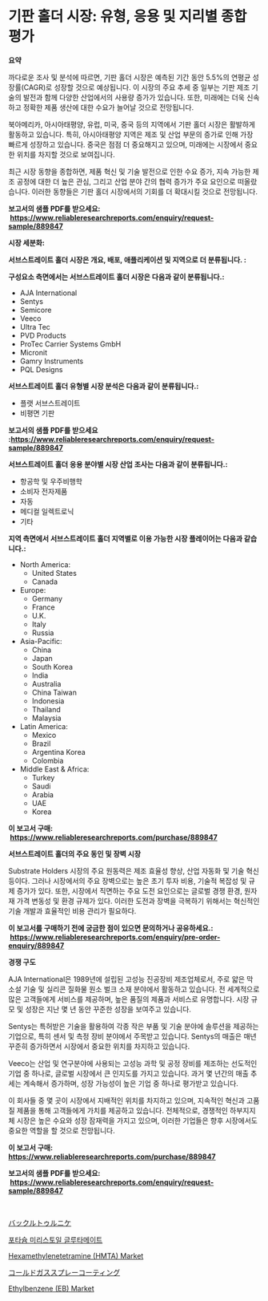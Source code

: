 <p><h1>기판 홀더 시장: 유형, 응용 및 지리별 종합 평가</h1></p><p><strong>요약</strong></p>
<p><p>까다로운 조사 및 분석에 따르면, 기판 홀더 시장은 예측된 기간 동안 5.5%의 연평균 성장률(CAGR)로 성장할 것으로 예상됩니다. 이 시장의 주요 추세 중 일부는 기판 제조 기술의 발전과 함께 다양한 산업에서의 사용량 증가가 있습니다. 또한, 미래에는 더욱 신속하고 정확한 제품 생산에 대한 수요가 늘어날 것으로 전망됩니다.</p><p>북아메리카, 아시아태평양, 유럽, 미국, 중국 등의 지역에서 기판 홀더 시장은 활발하게 활동하고 있습니다. 특히, 아시아태평양 지역은 제조 및 산업 부문의 증가로 인해 가장 빠르게 성장하고 있습니다. 중국은 점점 더 중요해지고 있으며, 미래에는 시장에서 중요한 위치를 차지할 것으로 보여집니다.</p><p>최근 시장 동향을 종합하면, 제품 혁신 및 기술 발전으로 인한 수요 증가, 지속 가능한 제조 공정에 대한 더 높은 관심, 그리고 산업 분야 간의 협력 증가가 주요 요인으로 떠올랐습니다. 이러한 동향들은 기판 홀더 시장에서의 기회를 더 확대시킬 것으로 전망됩니다.</p></p>
<p><strong>보고서의 샘플 PDF를 받으세요: &nbsp;<a href="https://www.reliableresearchreports.com/enquiry/request-sample/889847">https://www.reliableresearchreports.com/enquiry/request-sample/889847</a></strong></p>
<p><strong>시장 세분화:</strong></p>
<p><strong> 서브스트레이트 홀더 시장은 개요, 배포, 애플리케이션 및 지역으로 더 분류됩니다. :</strong></p>
<p><strong>구성요소 측면에서는 서브스트레이트 홀더 시장은 다음과 같이 분류됩니다.:</strong></p>
<p><ul><li>AJA International</li><li>Sentys</li><li>Semicore</li><li>Veeco</li><li>Ultra Tec</li><li>PVD Products</li><li>ProTec Carrier Systems GmbH</li><li>Micronit</li><li>Gamry Instruments</li><li>PQL Designs</li></ul></p>
<p><strong> 서브스트레이트 홀더 유형별 시장 분석은 다음과 같이 분류됩니다.:</strong></p>
<p><ul><li>플랫 서브스트레이트</li><li>비평면 기판</li></ul></p>
<p><strong>보고서의 샘플 PDF를 받으세요 :<a href="https://www.reliableresearchreports.com/enquiry/request-sample/889847">https://www.reliableresearchreports.com/enquiry/request-sample/889847</a></strong></p>
<p><strong> 서브스트레이트 홀더 응용 분야별 시장 산업 조사는 다음과 같이 분류됩니다.:</strong></p>
<p><ul><li>항공학 및 우주비행학</li><li>소비자 전자제품</li><li>자동</li><li>메디컬 일렉트로닉</li><li>기타</li></ul></p>
<p><strong>지역 측면에서 서브스트레이트 홀더 지역별로 이용 가능한 시장 플레이어는 다음과 같습니다.:</strong></p>
<p><ul>
    <li>
        North America:
        <ul>
            <li>United States</li>
            <li>Canada</li>
        </ul>
    </li>
    <li>
        Europe:
        <ul>
            <li>Germany</li>
            <li>France</li>
            <li>U.K.</li>
            <li>Italy</li>
            <li>Russia</li>
        </ul>
    </li>
    <li>
        Asia-Pacific:
        <ul>
            <li>China</li>
            <li>Japan</li>
            <li>South Korea</li>
            <li>India</li>
            <li>Australia</li>
            <li>China Taiwan</li>
            <li>Indonesia</li>
            <li>Thailand</li>
            <li>Malaysia</li>
        </ul>
    </li>
    <li>
        Latin America:
        <ul>
            <li>Mexico</li>
            <li>Brazil</li>
            <li>Argentina Korea</li>
            <li>Colombia</li>
        </ul>
    </li>
    <li>
        Middle East & Africa:
        <ul>
            <li>Turkey</li>
            <li>Saudi</li>
            <li>Arabia</li>
            <li>UAE</li>
            <li>Korea</li>
        </ul>
    </li>
    </ul></p>
<p><strong>이 보고서 구매: &nbsp;<a href="https://www.reliableresearchreports.com/purchase/889847">https://www.reliableresearchreports.com/purchase/889847</a></strong></p>
<p><strong>서브스트레이트 홀더의 주요 동인 및 장벽 시장</strong></p>
<p><p>Substrate Holders 시장의 주요 원동력은 제조 효율성 향상, 산업 자동화 및 기술 혁신 등이다. 그러나 시장에서의 주요 장벽으로는 높은 초기 투자 비용, 기술적 복잡성 및 규제 증가가 있다. 또한, 시장에서 직면하는 주요 도전 요인으로는 글로벌 경쟁 환경, 원자재 가격 변동성 및 환경 규제가 있다. 이러한 도전과 장벽을 극복하기 위해서는 혁신적인 기술 개발과 효율적인 비용 관리가 필요하다.</p></p>
<p><strong>이 보고서를 구매하기 전에 궁금한 점이 있으면 문의하거나 공유하세요.: &nbsp;<a href="https://www.reliableresearchreports.com/enquiry/pre-order-enquiry/889847">https://www.reliableresearchreports.com/enquiry/pre-order-enquiry/889847</a></strong></p>
<p><strong>경쟁 구도</strong></p>
<p><p>AJA International은 1989년에 설립된 고성능 진공장비 제조업체로서, 주로 얇은 막 소설 기술 및 실리콘 질화물 원소 벌크 소재 분야에서 활동하고 있습니다. 전 세계적으로 많은 고객들에게 서비스를 제공하며, 높은 품질의 제품과 서비스로 유명합니다. 시장 규모 및 성장은 지난 몇 년 동안 꾸준한 성장을 보여주고 있습니다.</p><p>Sentys는 특허받은 기술을 활용하여 각종 작은 부품 및 기술 분야에 솔루션을 제공하는 기업으로, 특히 센서 및 측정 장비 분야에서 주목받고 있습니다. Sentys의 매출은 매년 꾸준히 증가하면서 시장에서 중요한 위치를 차지하고 있습니다.</p><p>Veeco는 산업 및 연구분야에 사용되는 고성능 과학 및 공정 장비를 제조하는 선도적인 기업 중 하나로, 글로벌 시장에서 큰 인지도를 가지고 있습니다. 과거 몇 년간의 매출 추세는 계속해서 증가하며, 성장 가능성이 높은 기업 중 하나로 평가받고 있습니다.</p><p>이 회사들 중 몇 곳이 시장에서 지배적인 위치를 차지하고 있으며, 지속적인 혁신과 고품질 제품을 통해 고객들에게 가치를 제공하고 있습니다. 전체적으로, 경쟁적인 하부지지체 시장은 높은 수요와 성장 잠재력을 가지고 있으며, 이러한 기업들은 향후 시장에서도 중요한 역할을 할 것으로 전망됩니다.</p></p>
<p><strong>이 보고서 구매: &nbsp; <a href="https://www.reliableresearchreports.com/purchase/889847">https://www.reliableresearchreports.com/purchase/889847</a></strong></p>
<p><strong>보고서의 샘플 PDF를 받으세요: &nbsp;<a href="https://www.reliableresearchreports.com/enquiry/request-sample/889847">https://www.reliableresearchreports.com/enquiry/request-sample/889847</a></strong><strong></strong></p>
<p>&nbsp;</p>
<p><p><a href="https://github.com/wkuactfdzwizk06/Market-Research-Report-List-1/blob/main/68827972044.md">バックルトゥルニケ</a></p><p><a href="https://medium.com/@melodyfunk1988/%ED%8F%AC%ED%83%80%EC%8A%98-%EB%A7%88%EC%9D%B4%EB%A6%AC%EC%8A%A4%ED%86%A0%EC%9D%BC-%EA%B8%80%EB%A3%A8%ED%83%80%EB%A9%94%EC%9D%B4%ED%8A%B8-%EC%8B%9C%EC%9E%A5-%EA%B7%9C%EB%AA%A8-%EC%8B%9C%EC%9E%A5-%EC%A0%84%EB%A7%9D-%EB%B0%8F-%EC%8B%9C%EC%9E%A5-%EC%98%88%EC%B8%A1-2024%EB%85%84%EB%B6%80%ED%84%B0-2031%EB%85%84-122a2ea86bfb">포타슘 미리스토일 글루타메이트</a></p><p><a href="https://github.com/abdelrhmankishk22/Market-Research-Report-List-3/blob/main/hexamethylenetetramine-hmta-market.md">Hexamethylenetetramine (HMTA) Market</a></p><p><a href="https://medium.com/@grarrity46/%E5%86%B7%E9%96%93%E3%82%AC%E3%82%B9%E3%82%B9%E3%83%97%E3%83%AC%E3%83%BC%E5%A1%97%E8%A3%85%E5%B8%82%E5%A0%B4-%E3%82%BF%E3%82%A4%E3%83%97-%E5%BF%9C%E7%94%A8-%E5%9C%B0%E7%90%86%E3%81%AB%E3%82%88%E3%82%8B%E5%8C%85%E6%8B%AC%E7%9A%84%E8%A9%95%E4%BE%A1-a42004226016">コールドガススプレーコーティング</a></p><p><a href="https://github.com/ChiragRp1/Market-Research-Report-List-3/blob/main/ethylbenzene-eb-market.md">Ethylbenzene (EB) Market</a></p></p>